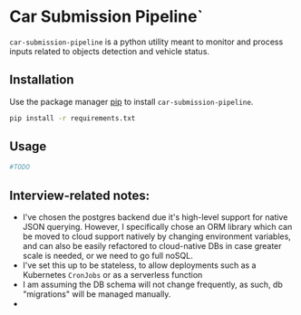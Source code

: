 # Car Submission Pipeline`

`car-submission-pipeline` is a python utility meant to monitor and process inputs related to objects detection and vehicle status.

## Installation

Use the package manager [pip](https://pip.pypa.io/en/stable/) to install `car-submission-pipeline`.

```bash
pip install -r requirements.txt
```

## Usage

```python
#TODO
```

## Interview-related notes:
* I've chosen the postgres backend due it's high-level support for native JSON querying. However, I specifically chose an ORM library which can be moved to cloud support natively by changing environment variables, and can also be easily refactored to cloud-native DBs in case greater scale is needed, or we need to go full noSQL.
* I've set this up to be stateless, to allow deployments such as a Kubernetes `CronJobs` or as a serverless function
* I am assuming the DB schema will not change frequently, as such, db "migrations" will be managed manually. 
* 